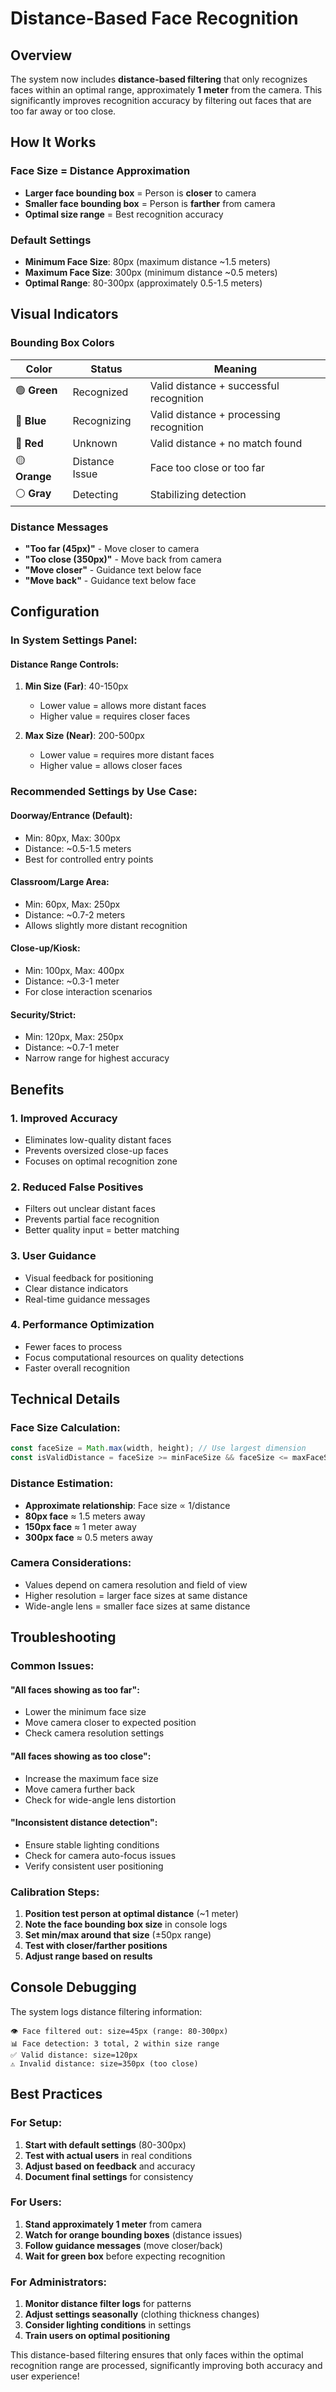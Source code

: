 # Distance-Based Face Recognition

## Overview

The system now includes **distance-based filtering** that only recognizes faces within an optimal range, approximately **1 meter** from the camera. This significantly improves recognition accuracy by filtering out faces that are too far away or too close.

## How It Works

### Face Size = Distance Approximation
- **Larger face bounding box** = Person is **closer** to camera
- **Smaller face bounding box** = Person is **farther** from camera
- **Optimal size range** = Best recognition accuracy

### Default Settings
- **Minimum Face Size**: 80px (maximum distance ~1.5 meters)
- **Maximum Face Size**: 300px (minimum distance ~0.5 meters)
- **Optimal Range**: 80-300px (approximately 0.5-1.5 meters)

## Visual Indicators

### Bounding Box Colors
| Color | Status | Meaning |
|-------|--------|---------|
| 🟢 **Green** | Recognized | Valid distance + successful recognition |
| 🔵 **Blue** | Recognizing | Valid distance + processing recognition |
| 🔴 **Red** | Unknown | Valid distance + no match found |
| 🟡 **Orange** | Distance Issue | Face too close or too far |
| ⚪ **Gray** | Detecting | Stabilizing detection |

### Distance Messages
- **"Too far (45px)"** - Move closer to camera
- **"Too close (350px)"** - Move back from camera
- **"Move closer"** - Guidance text below face
- **"Move back"** - Guidance text below face

## Configuration

### In System Settings Panel:

#### Distance Range Controls:
1. **Min Size (Far)**: 40-150px
   - Lower value = allows more distant faces
   - Higher value = requires closer faces

2. **Max Size (Near)**: 200-500px
   - Lower value = requires more distant faces
   - Higher value = allows closer faces

### Recommended Settings by Use Case:

#### **Doorway/Entrance** (Default):
- Min: 80px, Max: 300px
- Distance: ~0.5-1.5 meters
- Best for controlled entry points

#### **Classroom/Large Area**:
- Min: 60px, Max: 250px
- Distance: ~0.7-2 meters
- Allows slightly more distant recognition

#### **Close-up/Kiosk**:
- Min: 100px, Max: 400px
- Distance: ~0.3-1 meter
- For close interaction scenarios

#### **Security/Strict**:
- Min: 120px, Max: 250px
- Distance: ~0.7-1 meter
- Narrow range for highest accuracy

## Benefits

### 1. **Improved Accuracy**
- Eliminates low-quality distant faces
- Prevents oversized close-up faces
- Focuses on optimal recognition zone

### 2. **Reduced False Positives**
- Filters out unclear distant faces
- Prevents partial face recognition
- Better quality input = better matching

### 3. **User Guidance**
- Visual feedback for positioning
- Clear distance indicators
- Real-time guidance messages

### 4. **Performance Optimization**
- Fewer faces to process
- Focus computational resources on quality detections
- Faster overall recognition

## Technical Details

### Face Size Calculation:
```javascript
const faceSize = Math.max(width, height); // Use largest dimension
const isValidDistance = faceSize >= minFaceSize && faceSize <= maxFaceSize;
```

### Distance Estimation:
- **Approximate relationship**: Face size ∝ 1/distance
- **80px face** ≈ 1.5 meters away
- **150px face** ≈ 1 meter away
- **300px face** ≈ 0.5 meters away

### Camera Considerations:
- Values depend on camera resolution and field of view
- Higher resolution = larger face sizes at same distance
- Wide-angle lens = smaller face sizes at same distance

## Troubleshooting

### Common Issues:

#### **"All faces showing as too far"**:
- Lower the minimum face size
- Move camera closer to expected position
- Check camera resolution settings

#### **"All faces showing as too close"**:
- Increase the maximum face size
- Move camera further back
- Check for wide-angle lens distortion

#### **"Inconsistent distance detection"**:
- Ensure stable lighting conditions
- Check for camera auto-focus issues
- Verify consistent user positioning

### Calibration Steps:

1. **Position test person at optimal distance** (~1 meter)
2. **Note the face bounding box size** in console logs
3. **Set min/max around that size** (±50px range)
4. **Test with closer/farther positions**
5. **Adjust range based on results**

## Console Debugging

The system logs distance filtering information:
```
👁️ Face filtered out: size=45px (range: 80-300px)
📊 Face detection: 3 total, 2 within size range
✅ Valid distance: size=120px
⚠️ Invalid distance: size=350px (too close)
```

## Best Practices

### For Setup:
1. **Start with default settings** (80-300px)
2. **Test with actual users** in real conditions
3. **Adjust based on feedback** and accuracy
4. **Document final settings** for consistency

### For Users:
1. **Stand approximately 1 meter** from camera
2. **Watch for orange bounding boxes** (distance issues)
3. **Follow guidance messages** (move closer/back)
4. **Wait for green box** before expecting recognition

### For Administrators:
1. **Monitor distance filter logs** for patterns
2. **Adjust settings seasonally** (clothing thickness changes)
3. **Consider lighting conditions** in settings
4. **Train users on optimal positioning**

This distance-based filtering ensures that only faces within the optimal recognition range are processed, significantly improving both accuracy and user experience!
